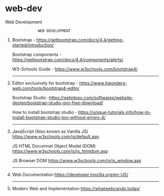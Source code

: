 # web-dev
Web Development

                   WEB DEVELOPMENT

1. Bootstrap - https://getbootstrap.com/docs/4.4/getting-started/introduction/ 

   Bootstrap components - https://getbootstrap.com/docs/4.4/components/alerts/

   W3-Schools Guide - https://www.w3schools.com/bootstrap4/

   --------------------------------------------------

2. Editor exclusively for bootstrap - https://www.itwonders-web.com/tools/bootstrap4-editor

   Bootstrap Studio -https://getintopc.com/softwares/website-design/bootstrap-studio-pro-free-download/

   How to install bootstrap studio -
   https://unique-tutorials.info/how-to-install-bootstrap-studio-pro-without-errors-4/

   --------------------------------------------------

3. JavaScript (Also known as Vanilla JS)
   https://www.w3schools.com/js/default.asp

   JS HTML Documnet Object Model (DOM)
   https://www.w3schools.com/js/js_htmldom.asp

   JS Browser DOM
   https://www.w3schools.com/js/js_window.asp

   --------------------------------------------------

4. Web Documentation
   https://developer.mozilla.org/en-US/

   --------------------------------------------------

5. Modern Web and Implementation
   https://whatwebcando.today/

